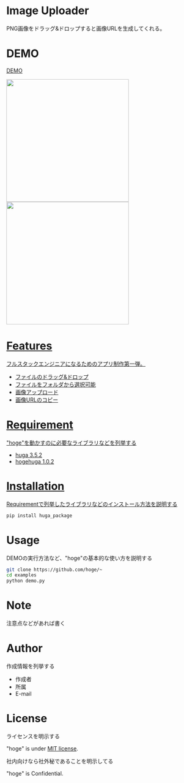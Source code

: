 # Image Uploader
 
PNG画像をドラッグ&ドロップすると画像URLを生成してくれる。
 
# DEMO
<a href="https://image-uploader-arar.herokuapp.com/">DEMO 
 
<img src="https://user-images.githubusercontent.com/40204422/108620705-54564b00-7471-11eb-999d-4f65798b4b70.png" width="320px">

<img src="https://user-images.githubusercontent.com/40204422/108620740-92ec0580-7471-11eb-8986-edb87209c3fc.png" width="320px">
 
# Features
 
フルスタックエンジニアになるためのアプリ制作第一弾。

- ファイルのドラッグ&ドロップ
- ファイルをフォルダから選択可能
- 画像アップロード
- 画像URLのコピー
 
# Requirement
 
"hoge"を動かすのに必要なライブラリなどを列挙する
 
* huga 3.5.2
* hogehuga 1.0.2
 
# Installation
 
Requirementで列挙したライブラリなどのインストール方法を説明する
 
```bash
pip install huga_package
```
 
# Usage
 
DEMOの実行方法など、"hoge"の基本的な使い方を説明する
 
```bash
git clone https://github.com/hoge/~
cd examples
python demo.py
```
 
# Note
 
注意点などがあれば書く
 
# Author
 
作成情報を列挙する
 
* 作成者
* 所属
* E-mail
 
# License
ライセンスを明示する
 
"hoge" is under [MIT license](https://en.wikipedia.org/wiki/MIT_License).
 
社内向けなら社外秘であることを明示してる
 
"hoge" is Confidential.
